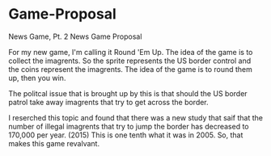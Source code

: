 # Game-Proposal
News Game, Pt. 2
News Game Proposal 

For my new game, I'm calling it Round 'Em Up. The idea of the game is to collect the imagrents. So the sprite represents the US border control and the coins represent the imagrents. The idea of the game is to round them up, then you win.

The politcal issue that is brought up by this is that should the US border patrol take away imagrents that try to get across the border. 

I reserched this topic and found that there was a new study that saif that the number of illegal imagrents that try to jump the border has decreased to 170,000 per year. (2015) This is one tenth what it was in 2005. So, that makes this game revalvant. 
